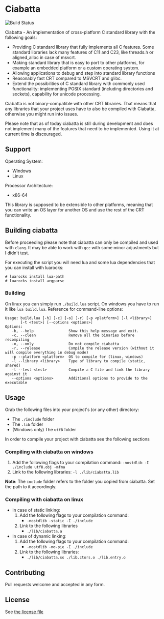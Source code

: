 
# Ciabatta

![Build Status](https://github.com/flysand7/ciabatta/actions/workflows/build.yml/badge.svg?event=push)

Ciabatta - An implementation of cross-platform C standard library with the
following goals:

- Providing C standard library that fully implements all C features. Some
  standard libraries lack many features of C11 and C23, like threads.h or
  aligned_alloc in case of msvcrt.
- Making standard library that is easy to port to other platforms, for example
  an embedded platform or a custom operating system.
- Allowing applications to debug and step into standard library functions
- Reasonably fast CRT compared to MSVCRT and glibc.
- Extend the possibilities of C standard library with commonly used
  functionality: implementing POSIX standard (including directories and
  sockets), capability for unicode processing.

Ciabatta is not binary-compatible with other CRT libraries. That means that any
libraries that your project uses have to also be compiled with Ciabatta,
otherwise you might run into issues.

Please note that as of today ciabatta is still during development and does not
implement many of the features that need to be implemented. Using it at current
time is discouraged.

## Support

Operating System:
- Windows
- Linux

Processor Architecture:
- x86-64

This library is supposed to be extensible to other platforms, meaning that
you can write an OS layer for another OS and use the rest of the CRT
functionality.

## Building ciabatta

Before proceeding please note that ciabatta can only be compiled and used
with `clang`. It may be able to work with `gcc` with some minor adjustments
but I didn't test.

For executing the script you will need lua and some lua dependencies that
you can install with luarocks:

```
# luarocks install lua-path
# luarocks install argparse
```

### Building

On linux you can simply run `./build.lua` script. On windows you have to run
it like `lua build.lua`. Reference for command-line options:

```
Usage: build.lua [-h] [-c] [-o] [-r] [-p <platform>] [-l <library>]
       [-t <test>] [--options <options>]
Options:
   -h, --help                Show this help message and exit.
   -c, --clean               Remove all the binaries before recompiling
   -o, --only                Do not compile ciabatta
   -r, --release             Compile the release version (without it will compile everything in debug mode)
   -p --platform <platform>  OS to compile for (linux, windows)
   -l --library <library>    Type of library to compile (static, shared)
   -t --test <test>          Compile a C file and link the library against it
   --options <options>       Additional options to provide to the executable
```

## Usage

Grab the following files into your project's (or any other) directory:

- The `./include` folder
- The `.lib` folder
- (Windows only) The `utf8` folder

In order to compile your project with ciabatta see the following sections

### Compiling with ciabatta on windows

1. Add the following flags to your compilation command:
   `-nostdlib -I ./include utf8.obj -mfma`
2. Link to the following libraries:
   `-l ./lib/ciabatta.lib`

**Note:** The `include` folder refers to the folder you copied from ciabatta. Set the path to it accordingly.

### Compiling with ciabatta on linux

- In case of static linking:
  1. Add the following flags to your compilation command:
     - `-nostdlib -static -I ./include`
  2. Link to the following libraries
     - `./lib/ciabatta.a`
- In case of dynamic linking:
  1. Add the following flags to your compilation command:
     - `-nostdlib -no-pie -I ./include`
  2. Link to the following libraries:
     - `./lib/ciabatta.so ./lib.ctors.o ./lib.entry.o`

## Contributing

Pull requests welcome and accepted in any form.

## License

See [the license file](license)

